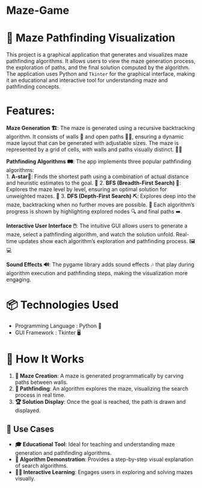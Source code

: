 # Maze-Game

# 🧩 Maze Pathfinding Visualization

This project is a graphical application that generates and visualizes maze pathfinding algorithms. It allows users to view the maze generation process, the exploration of paths, and the final solution computed by the algorithm. The application uses Python and `Tkinter` for the graphical interface, making it an educational and interactive tool for understanding maze and pathfinding concepts.

# Features:
 **Maze Generation 🏗️**:
    The maze is generated using a recursive backtracking algorithm. It consists of walls 🧱 and open paths 🚶‍♂️, ensuring a dynamic maze layout that can be generated with         adjustable sizes. The maze is represented by a grid of cells, with walls and paths visually distinct. 🏢🔲
    
 **Pathfinding Algorithms 🛤️**:
    The app implements three popular pathfinding algorithms:   
    1. **A-star🌟**: Finds the shortest path using a combination of actual distance and heuristic estimates to the goal. 🚀
    2. **BFS (Breadth-First Search) 🧭**: Explores the maze level by level, ensuring an optimal solution for unweighted mazes. 🌊
    3. **DFS (Depth-First Search) ⛏️**: Explores deep into the maze, backtracking when no further moves are possible. 🌳 
    Each algorithm’s progress is shown by highlighting explored nodes 🔍 and final paths ➡️.

    
**Interactive User Interface 🖱️**:
    The intuitive GUI allows users to generate a maze, select a pathfinding algorithm, and watch the solution unfold. Real-time updates show each algorithm’s exploration and     pathfinding process. 🖼️💻
    
**Sound Effects 🔊**:
    The pygame library adds sound effects 🎶 that play during algorithm execution and pathfinding steps, making the visualization more engaging.


# 📦 Technologies Used
- Programming Language : Python 🐍
- GUI Framework : Tkinter 🖥️

# 📖 How It Works
1. **🔨 Maze Creation**: A maze is generated programmatically by carving paths between walls.
2. **🧩 Pathfinding**: An algorithm explores the maze, visualizing the search process in real time.
3. **🏆 Solution Display**: Once the goal is reached, the path is drawn and displayed. 


## 🎯 Use Cases
- **🎓 Educational Tool**: Ideal for teaching and understanding maze generation and pathfinding algorithms.
- **🤖 Algorithm Demonstration**: Provides a step-by-step visual explanation of search algorithms.
- **🧑‍🏫 Interactive Learning**: Engages users in exploring and solving mazes visually.
